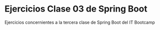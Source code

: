 # Ejercicios Clase 03 de Spring Boot
Ejercicios concernientes a la tercera clase de Spring Boot del IT Bootcamp